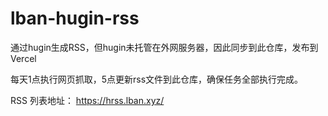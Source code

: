 # lban-hugin-rss
通过hugin生成RSS，但hugin未托管在外网服务器，因此同步到此仓库，发布到Vercel

每天1点执行网页抓取，5点更新rss文件到此仓库，确保任务全部执行完成。


RSS 列表地址： https://hrss.lban.xyz/